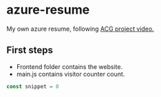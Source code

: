 # azure-resume
My own azure resume, following [ACG project video.](https://www.youtube.com/watch?v=ieYrBWmkfno&list=WL&index=1&t=289s)

## First steps
- Frontend folder contains the website.
- main.js contains visitor counter count.

```js
const snippet = 0
```